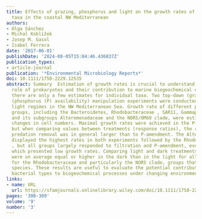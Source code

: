 ```yaml
---
title: Effects of grazing, phosphorus and light on the growth rates of major bacterioplankton
  taxa in the coastal NW Mediterranean
authors:
- Olga Sánchez
- Michal Koblížek
- Josep M. Gasol
- Isabel Ferrera
date: '2017-06-01'
publishDate: '2024-08-05T15:04:46.436837Z'
publication_types:
- article-journal
publication: '*Environmental Microbiology Reports*'
doi: 10.1111/1758-2229.12535
abstract: Summary  Estimation of growth rates is crucial to understand the ecological
  role of prokaryotes and their contribution to marine biogeochemical cycling. However,
  there are only a few estimates for individual taxa. Two top‐down (grazing) and bottom‐up
  (phosphorus (P) availability) manipulation experiments were conducted under different
  light regimes in the NW Mediterranean Sea. Growth rate of different phylogenetic
  groups, including the Bacteroidetes, Rhodobacteraceae , SAR11, Gammaproteobacteria
  and its subgroups Alteromonadaceae and the NOR5/OM60 clade, were estimated from
  changes in cell numbers. Maximal growth rates were achieved in the P‐amended treatments
  but when comparing values between treatments (response ratios), the response to
  predation removal was in general larger than to P‐amendment. The Alteromonadaceae
  displayed the highest rates in both experiments followed by the Rhodobacteraceae
  , but all groups largely responded to filtration and P‐amendment, even the SAR11
  which presented low growth rates. Comparing light and dark treatments, growth rates
  were on average equal or higher in the dark than in the light for all groups, except
  for the Rhodobacteraceae and particularly the NOR5 clade, groups that contain photoheterotrophic
  species. These results are useful to evaluate the potential contributions of different
  bacterial types to biogeochemical processes under changing environmental conditions.
links:
- name: URL
  url: https://sfamjournals.onlinelibrary.wiley.com/doi/10.1111/1758-2229.12535
pages: '300-309'
volume: '9'
number: '3'
---
```

